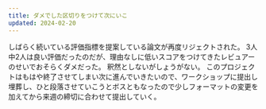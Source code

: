 ```yaml
---
title: ダメでした区切りをつけて次にいこ
updated: 2024-02-20
---
```


しばらく続いている評価指標を提案している論文が再度リジェクトされた。
3人中2人は良い評価だったのだが、理由なしに低いスコアをつけてきたレビュアーのせいでおそらくダメだった。
釈然としないがしょうがない。
このプロジェクトはもはや終了させてしまい次に進んでいきたいので、ワークショップに提出し埋葬し、ひと段落させていこうとボスともなったので少しフォーマットの変更を加えてから来週の締切に合わせて提出していく。
